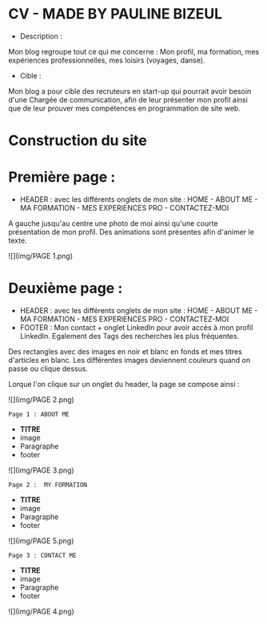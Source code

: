 # CV - MADE BY PAULINE BIZEUL 

- Description : 

Mon blog regroupe tout ce qui me concerne : Mon profil, ma formation, mes expériences professionnelles, mes loisirs (voyages, danse).

- Cible :

Mon blog a pour cible des recruteurs en start-up qui pourrait avoir besoin d'une Chargée de communication, afin de leur présenter mon profil ainsi que de leur prouver mes compétences en programmation de site web.

# Construction du site

# Première page : 

- HEADER : avec les différents onglets de mon site : HOME - ABOUT ME - MA FORMATION - MES EXPERIENCES PRO - CONTACTEZ-MOI 

A gauche jusqu'au centre une photo de moi ainsi qu'une courte présentation de mon profil. Des animations sont présentes afin d'animer le texte.


![](img/PAGE 1.png)



# Deuxième page :
- HEADER : avec les différents onglets de mon site : HOME - ABOUT ME - MA FORMATION - MES EXPERIENCES PRO - CONTACTEZ-MOI 
- FOOTER : Mon contact + onglet LinkedIn pour avoir accès à mon profil LinkedIn. Egalement des Tags des recherches les plus fréquentes.

Des rectangles avec des images en noir et blanc en fonds et mes titres d'articles en blanc.  Les différentes images deviennent couleurs quand on passe ou clique dessus. 

Lorque l'on clique sur un onglet du header, la page se compose ainsi : 

![](img/PAGE 2.png)

``` 
Page 1 : ABOUT ME
```
- **TITRE**
- image
- Paragraphe
- footer

![](img/PAGE 3.png)


``` 
Page 2 :  MY FORMATION
```

- **TITRE**
- image
- Paragraphe
- footer

![](img/PAGE 5.png)

``` 
Page 3 : CONTACT ME
```

- **TITRE**
- image
- Paragraphe
- footer

![](img/PAGE 4.png)

